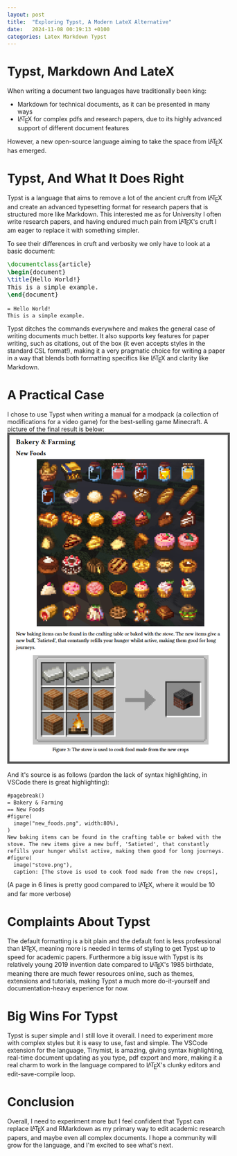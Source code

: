 ```yaml
---
layout: post
title:  "Exploring Typst, A Modern LateX Alternative"
date:   2024-11-08 00:19:13 +0100
categories: Latex Markdown Typst
---
```


<style>
.tex sub, .latex sub, .latex sup {
  text-transform: uppercase;
}

.tex sub, .latex sub {
  vertical-align: -0.5ex;
  margin-left: -0.1667em;
  margin-right: -0.125em;
}

.tex, .latex, .tex sub, .latex sub {
  font-size: 1em;
}

.latex sup {
  font-size: 0.85em;
  vertical-align: 0.15em;
  margin-left: -0.36em;
  margin-right: -0.15em;
}
</style>

# Typst, Markdown And LateX
When writing a document two languages have traditionally been king:
- Markdown for technical documents, as it can be presented in many ways
- <span class="latex">L<sup>a</sup>T<sub>e</sub>X</span> for complex pdfs and research papers, due to its highly advanced support of different document features

However, a new open-source language aiming to take the space from <span class="latex">L<sup>a</sup>T<sub>e</sub>X</span> has emerged.

# Typst, And What It Does Right
Typst is a language that aims to remove a lot of the ancient cruft from <span class="latex">L<sup>a</sup>T<sub>e</sub>X</span> and create an advanced typesetting format for research papers that is structured more like Markdown. This interested me as for University I often write research papers, and having endured much pain from <span class="latex">L<sup>a</sup>T<sub>e</sub>X</span>'s cruft I am eager to replace it with something simpler. 

To see their differences in cruft and verbosity we only have to look at a basic document:
```latex
\documentclass{article}
\begin{document}
\title{Hello World!}
This is a simple example.
\end{document}
```

```typst
= Hello World!
This is a simple example.
```

Typst ditches the commands everywhere and makes the general case of writing documents much better. It also supports key features for paper writing, such as citations, out of the box (it even accepts styles in the standard CSL format!), making it a very pragmatic choice for writing a paper in a way that blends both formatting specifics like <span class="latex">L<sup>a</sup>T<sub>e</sub>X</span> and clarity like Markdown.

# A Practical Case
I chose to use Typst when writing a manual for a modpack (a collection of modifications for a video game) for the best-selling game Minecraft. A picture of the final result is below:
<img src="/images/typst_minecraft.png" style="border: 5px solid #555">

And it's source is as follows (pardon the lack of syntax highlighting, in VSCode there is great highlighting):
```typst
#pagebreak()
= Bakery & Farming
== New Foods
#figure(
  image("new_foods.png", width:80%),
)
New baking items can be found in the crafting table or baked with the stove. The new items give a new buff, 'Satieted', that constantly refills your hunger whilst active, making them good for long journeys.
#figure(
  image("stove.png"),
  caption: [The stove is used to cook food made from the new crops],

```
(A page in 6 lines is pretty good compared to <span class="latex">L<sup>a</sup>T<sub>e</sub>X</span>, where it would be 10 and far more verbose)

# Complaints About Typst
The default formatting is a bit plain and the default font is less professional than <span class="latex">L<sup>a</sup>T<sub>e</sub>X</span>, meaning more is needed in terms of styling to get Typst up to speed for academic papers. Furthermore a big issue with Typst is its relatively young 2019 invention date compared to <span class="latex">L<sup>a</sup>T<sub>e</sub>X</span>'s 1985 birthdate, meaning there are much fewer resources online, such as themes, extensions and tutorials, making Typst a much more do-it-yourself and documentation-heavy experience for now.

# Big Wins For Typst
Typst is super simple and I still love it overall. I need to experiment more with complex styles but it is easy to use, fast and simple. The VSCode extension for the language, Tinymist, is amazing, giving syntax highlighting, real-time document updating as you type, pdf export and more, making it a real charm to work in the language compared to <span class="latex">L<sup>a</sup>T<sub>e</sub>X</span>'s clunky editors and edit-save-compile loop. 

# Conclusion
Overall, I need to experiment more but I feel confident that Typst can replace <span class="latex">L<sup>a</sup>T<sub>e</sub>X</span> and RMarkdown as my primary way to edit academic research papers, and maybe even all complex documents. I hope a community will grow for the language, and I'm excited to see what's next.